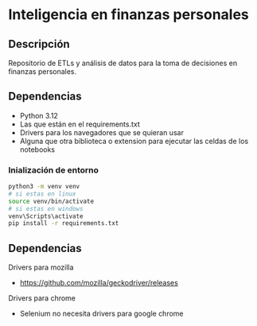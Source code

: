 # Inteligencia en finanzas personales
## Descripción
Repositorio de ETLs y análisis de datos para la toma de decisiones en finanzas personales.

## Dependencias
- Python 3.12
- Las que están en el requirements.txt
- Drivers para los navegadores que se quieran usar
- Alguna que otra biblioteca o extension para ejecutar las celdas de los notebooks

### Inialización de entorno
```bash
python3 -m venv venv
# si estas en linux
source venv/bin/activate
# si estas en windows
venv\Scripts\activate
pip install -r requirements.txt
```

## Dependencias
Drivers para mozilla
- https://github.com/mozilla/geckodriver/releases

Drivers para chrome
- Selenium no necesita drivers para google chrome
  
